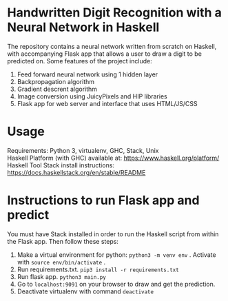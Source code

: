# Handwritten Digit Recognition with a Neural Network in Haskell

The repository contains a neural network written from scratch on Haskell, with accompanying Flask app that allows a user to draw a digit to be predicted on. Some features of the project include: 

1. Feed forward neural network using 1 hidden layer
2. Backpropagation algorithm 
3. Gradient descrent algorithm
4. Image conversion using JuicyPixels and HIP libraries
5. Flask app for web server and interface that uses HTML/JS/CSS

# Usage
Requirements: Python 3, virtualenv, GHC, Stack, Unix  
Haskell Platform (with GHC) available at: https://www.haskell.org/platform/  
Haskell Tool Stack install instructions: https://docs.haskellstack.org/en/stable/README

# Instructions to run Flask app and predict
You must have Stack installed in order to run the Haskell script from within the Flask app. Then follow these steps:
1. Make a virtual environment for python: `python3 -m venv env` . Activate with `source env/bin/activate` .
2. Run requirements.txt. `pip3 install -r requirements.txt`
3. Run flask app. `python3 main.py`
4. Go to `localhost:9091` on your browser to draw and get the prediction.
5. Deactivate virtualenv with command `deactivate`
